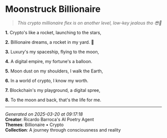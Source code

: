 # Moonstruck Billionaire

> *This crypto millionaire flex is on another level, low-key jealous tho 😎💸*

**1.** Crypto's like a rocket, launching to the stars,


**2.** Billionaire dreams, a rocket in my yard. 🚀


**3.** Luxury's my spaceship, flying to the moon,


**4.** A digital empire, my fortune's a balloon.


**5.** Moon dust on my shoulders, I walk the Earth,


**6.** In a world of crypto, I know my worth.


**7.** Blockchain's my playground, a digital spree,


**8.** To the moon and back, that's the life for me.



---

*Generated on 2025-03-20 at 09:17:18*  
**Creator**: Ricardo Barroca's AI Poetry Agent  
**Themes**: Billionaire • Crypto  
**Collection**: A journey through consciousness and reality
